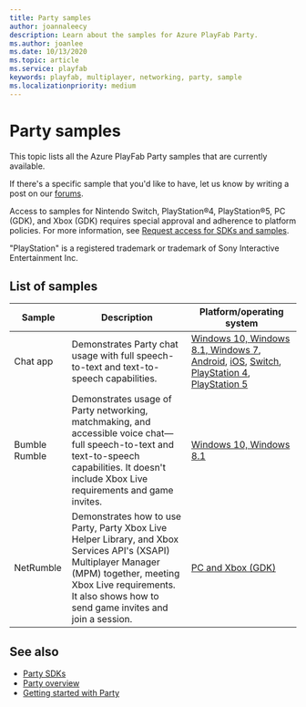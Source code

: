 ```yaml
---
title: Party samples
author: joannaleecy
description: Learn about the samples for Azure PlayFab Party.
ms.author: joanlee
ms.date: 10/13/2020
ms.topic: article
ms.service: playfab
keywords: playfab, multiplayer, networking, party, sample
ms.localizationpriority: medium
---
```


# Party samples

This topic lists all the Azure PlayFab Party samples that are currently available. 

If there's a specific sample that you'd like to have, let us know by writing a post on our [forums](https://community.playfab.com/index.html).

Access to samples for Nintendo Switch, PlayStation&#174;4, PlayStation&#174;5, PC (GDK), and Xbox (GDK) requires special approval and adherence to platform policies. For more information, see [Request access for SDKs and samples](request-access-for-sdks-samples.md).

"PlayStation" is a registered trademark or trademark of Sony Interactive Entertainment Inc.

## List of samples

| Sample | Description | Platform/operating system |
|--------|-------------|---------------------------|
| Chat app | Demonstrates Party chat usage with full speech-to-text and text-to-speech capabilities. | [Windows 10, Windows 8.1, Windows 7](https://github.com/PlayFab/PlayFabParty/tree/master/win32/PartySample), [Android](https://github.com/PlayFab/PlayFabParty/tree/master/android/PartySample), [iOS](https://github.com/PlayFab/PlayFabParty/tree/master/iOS/PartySample), [Switch](https://dev.azure.com/PlayFabPrivate/Switch/_git/PlayFabPartySwitch), [PlayStation 4](https://dev.azure.com/PlayFabPrivate/PS5/_git/PlayFabPartyPS4), [PlayStation 5](https://dev.azure.com/PlayFabPrivate/PS5/_git/PlayFabPartyPS5) |
| Bumble Rumble | Demonstrates usage of Party networking, matchmaking, and accessible voice chat&mdash;full speech-to-text and text-to-speech capabilities. It doesn't include Xbox Live requirements and game invites. | [Windows 10, Windows 8.1](https://github.com/PlayFab/PlayFab-Samples/tree/master/Samples/All/BumbleRumble) |
| NetRumble | Demonstrates how to use Party, Party Xbox Live Helper Library, and Xbox Services API's (XSAPI) Multiplayer Manager (MPM) together, meeting Xbox Live requirements. It also shows how to send game invites and join a session. | [PC and Xbox (GDK)](https://aka.ms/gdkdl) |

## See also

* [Party SDKs](party-sdks.md)
* [Party overview](index.md)
* [Getting started with Party](party-getting-started.md)

